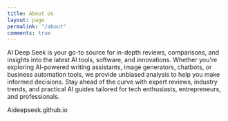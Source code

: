 ```yaml
---
title: About Us
layout: page
permalink: "/about"
comments: true
---
```


AI Deep Seek is your go-to source for in-depth reviews, comparisons, and insights into the latest AI tools, software, and innovations. Whether you're exploring AI-powered writing assistants, image generators, chatbots, or business automation tools, we provide unbiased analysis to help you make informed decisions. Stay ahead of the curve with expert reviews, industry trends, and practical AI guides tailored for tech enthusiasts, entrepreneurs, and professionals.

Aideepseek.github.io
